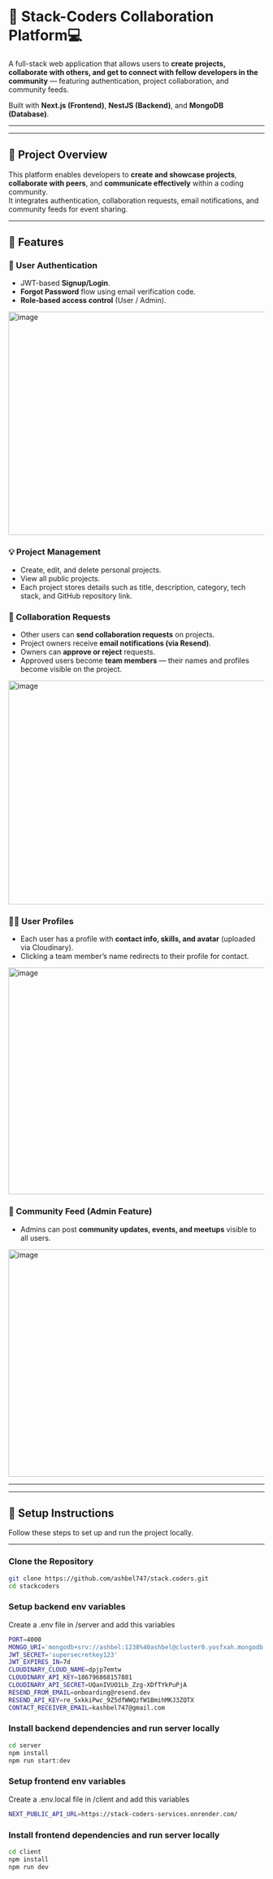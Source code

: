 # 🤝 Stack-Coders Collaboration Platform💻

A full-stack web application that allows users to **create projects, collaborate with others, and get to connect with fellow developers in the community** — featuring authentication, project collaboration, and community feeds.  

Built with **Next.js (Frontend)**, **NestJS (Backend)**, and **MongoDB (Database)**.

---

---

## 🧩 Project Overview

This platform enables developers to **create and showcase projects**, **collaborate with peers**, and **communicate effectively** within a coding community.  
It integrates authentication, collaboration requests, email notifications, and community feeds for event sharing.

---

## 🌟 Features

### 👤 User Authentication
- JWT-based **Signup/Login**.
- **Forgot Password** flow using email verification code.
- **Role-based access control** (User / Admin).
<img width="947" height="439" alt="image" src="https://github.com/user-attachments/assets/3722cfe1-128c-4bbd-96c0-85248c979bbc" />


### 💡 Project Management
- Create, edit, and delete personal projects.
- View all public projects.
- Each project stores details such as title, description, category, tech stack, and GitHub repository link.


### 🤝 Collaboration Requests
- Other users can **send collaboration requests** on projects.
- Project owners receive **email notifications (via Resend)**.
- Owners can **approve or reject** requests.
- Approved users become **team members** — their names and profiles become visible on the project.

<img width="938" height="440" alt="image" src="https://github.com/user-attachments/assets/6901a49b-c3f1-4b11-9fb8-eb554be5d7f7" />

### 🧑‍💻 User Profiles
- Each user has a profile with **contact info, skills, and avatar** (uploaded via Cloudinary).
- Clicking a team member’s name redirects to their profile for contact.
<img width="949" height="446" alt="image" src="https://github.com/user-attachments/assets/f825b037-6965-4ded-8461-3e15119cdf55" />


### 📰 Community Feed (Admin Feature)
- Admins can post **community updates, events, and meetups** visible to all users.
<img width="935" height="447" alt="image" src="https://github.com/user-attachments/assets/be7ebce1-f6a8-4acb-839d-1d8be57dc59a" />


---
---

## 🧰 Setup Instructions

Follow these steps to set up and run the project locally.

---

### Clone the Repository
```bash
git clone https://github.com/ashbel747/stack.coders.git
cd stackcoders
```

### Setup backend env variables 
Create a .env file in /server and add this variables
```bash
PORT=4000
MONGO_URI='mongodb+srv://ashbel:1238%40ashbel@cluster0.yosfxah.mongodb.net/stack?retryWrites=true&w=majority&appName=Cluster0'
JWT_SECRET='supersecretkey123'
JWT_EXPIRES_IN=7d
CLOUDINARY_CLOUD_NAME=dpjp7emtw
CLOUDINARY_API_KEY=186796868157881
CLOUDINARY_API_SECRET=UQanIVUO1Lb_Zzg-XDfTYkPuPjA
RESEND_FROM_EMAIL=onboarding@resend.dev
RESEND_API_KEY=re_SxkkiPwc_9Z5dfWWQzfW1BmihMKJ3ZQTX
CONTACT_RECEIVER_EMAIL=kashbel747@gmail.com
```

### Install backend dependencies and run server locally
```bash
cd server
npm install
npm run start:dev
```

### Setup frontend env variables 
Create a .env.local file in /client and add this variables
```bash
NEXT_PUBLIC_API_URL=https://stack-coders-services.onrender.com/
```
### Install frontend dependencies and run server locally
```bash
cd client
npm install
npm run dev
```




